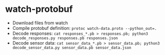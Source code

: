 watch-protobuf
==============

 - Download files from watch
 - Compile protobuf definition: `protoc watch-data.proto --python_out=.`
 - Decode responses: `cat responses_*.pb > responses.pb; python3 decode_responses.py responses.pb responses.json`
 - Decode sensor data: `cat sensor_data_*.pb > sensor_data.pb; python3 decode_sensor_data.py sensor_data.pb sensor_data.json`
